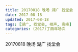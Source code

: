 ```yaml
---
title: 20170818 晚场 湖广 找堂会
date: 2017-08-18
updated: 2017-08-18
tags: [湖广, 找堂会, 相声, 高峰] 
categories: (2017)丁酉年场次 
---
```

20170818 晚场 湖广 找堂会

